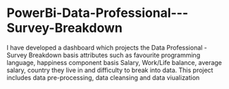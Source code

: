 # PowerBi-Data-Professional---Survey-Breakdown
I have developed a dashboard which projects the Data Professional - Survey Breakdown basis attributes such as favourite programming language, happiness component basis Salary, Work/Life balance, average salary, country they live in and difficulty to break into data. This project includes data pre-processing, data cleansing and data viualization
